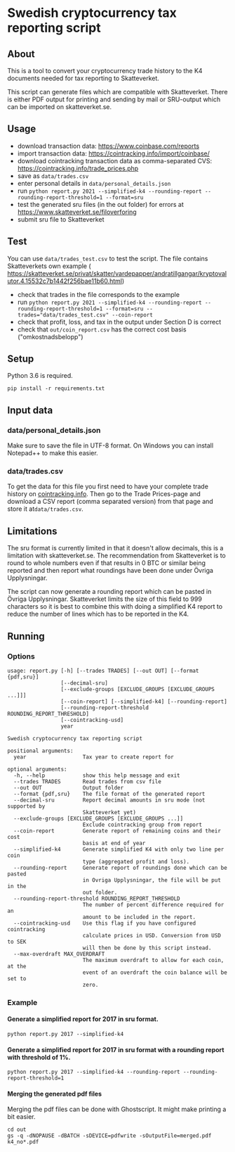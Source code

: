 # Swedish cryptocurrency tax reporting script

## About
This is a tool to convert your cryptocurrency trade history to the K4 documents needed
for tax reporting to Skatteverket.

This script can generate files which are compatible with Skatteverket. There is either 
PDF output for printing and sending by mail or SRU-output which can be imported on 
skatteverket.se.

## Usage
* download transaction data: https://www.coinbase.com/reports
* import transaction data: https://cointracking.info/import/coinbase/
* download cointracking transaction data as comma-separated CVS: https://cointracking.info/trade_prices.php
* save as `data/trades.csv`
* enter personal details in `data/personal_details.json`
* run `python report.py 2021 --simplified-k4 --rounding-report --rounding-report-threshold=1 --format=sru`
* test the generated sru files (in the out folder) for errors at https://www.skatteverket.se/filoverforing
* submit sru file to Skatteverket

## Test
You can use `data/trades_test.csv` to test the script. The file contains Skatteverkets own example (
https://skatteverket.se/privat/skatter/vardepapper/andratillgangar/kryptovalutor.4.15532c7b1442f256bae11b60.html)
* check that trades in the file corresponds to the example
* run `python report.py 2021 --simplified-k4 --rounding-report --rounding-report-threshold=1 --format=sru --trades="data/trades_test.csv" --coin-report`
* check that profit, loss, and tax in the output under Section D is correct
* check that `out/coin_report.csv` has the correct cost basis ("omkostnadsbelopp")

## Setup
Python 3.6 is required.
```
pip install -r requirements.txt
```

## Input data
### data/personal_details.json
Make sure to save the file in UTF-8 format. On Windows you can install Notepad++ to make this easier.

### data/trades.csv
To get the data for this file you first need to have your complete trade history
on [cointracking.info](https://cointracking.info?ref=D611015). Then go to the
Trade Prices-page and download a CSV report (comma separated version) from that
page and store it at`data/trades.csv`.

## Limitations
The sru format is currently limited in that it doesn't allow
decimals, this is a limitation with skatteverket.se. The
recommendation from Skatteverket is to round to whole numbers
even if that results in 0 BTC or similar being reported and then
report what roundings have been done under Övriga Upplysningar.

The script can now generate a rounding report which can be
pasted in Övriga Upplysningar. Skatteverket limits the size of
this field to 999 characters so it is best to combine this with
doing a simplified K4 report to reduce the number of lines which
has to be reported in the K4.

## Running
### Options

```
usage: report.py [-h] [--trades TRADES] [--out OUT] [--format {pdf,sru}]
                 [--decimal-sru]
                 [--exclude-groups [EXCLUDE_GROUPS [EXCLUDE_GROUPS ...]]]
                 [--coin-report] [--simplified-k4] [--rounding-report]
                 [--rounding-report-threshold ROUNDING_REPORT_THRESHOLD]
                 [--cointracking-usd]
                 year

Swedish cryptocurrency tax reporting script

positional arguments:
  year                  Tax year to create report for

optional arguments:
  -h, --help            show this help message and exit
  --trades TRADES       Read trades from csv file
  --out OUT             Output folder
  --format {pdf,sru}    The file format of the generated report
  --decimal-sru         Report decimal amounts in sru mode (not supported by
                        Skatteverket yet)
  --exclude-groups [EXCLUDE_GROUPS [EXCLUDE_GROUPS ...]]
                        Exclude cointracking group from report
  --coin-report         Generate report of remaining coins and their cost
                        basis at end of year
  --simplified-k4       Generate simplified K4 with only two line per coin
                        type (aggregated profit and loss).
  --rounding-report     Generate report of roundings done which can be pasted
                        in Ovriga Upplysningar, the file will be put in the
                        out folder.
  --rounding-report-threshold ROUNDING_REPORT_THRESHOLD
                        The number of percent difference required for an
                        amount to be included in the report.
  --cointracking-usd    Use this flag if you have configured cointracking
                        calculate prices in USD. Conversion from USD to SEK
                        will then be done by this script instead.
  --max-overdraft MAX_OVERDRAFT
                        The maximum overdraft to allow for each coin, at the
                        event of an overdraft the coin balance will be set to
                        zero.
```

### Example
#### Generate a simplified report for 2017 in sru format.
```
python report.py 2017 --simplified-k4
```

#### Generate a simplified report for 2017 in sru format with a rounding report with threshold of 1%.
```
python report.py 2017 --simplified-k4 --rounding-report --rounding-report-threshold=1
```

#### Merging the generated pdf files
Merging the pdf files can be done with Ghostscript. It might make printing a bit easier.

```
cd out
gs -q -dNOPAUSE -dBATCH -sDEVICE=pdfwrite -sOutputFile=merged.pdf k4_no*.pdf
```
